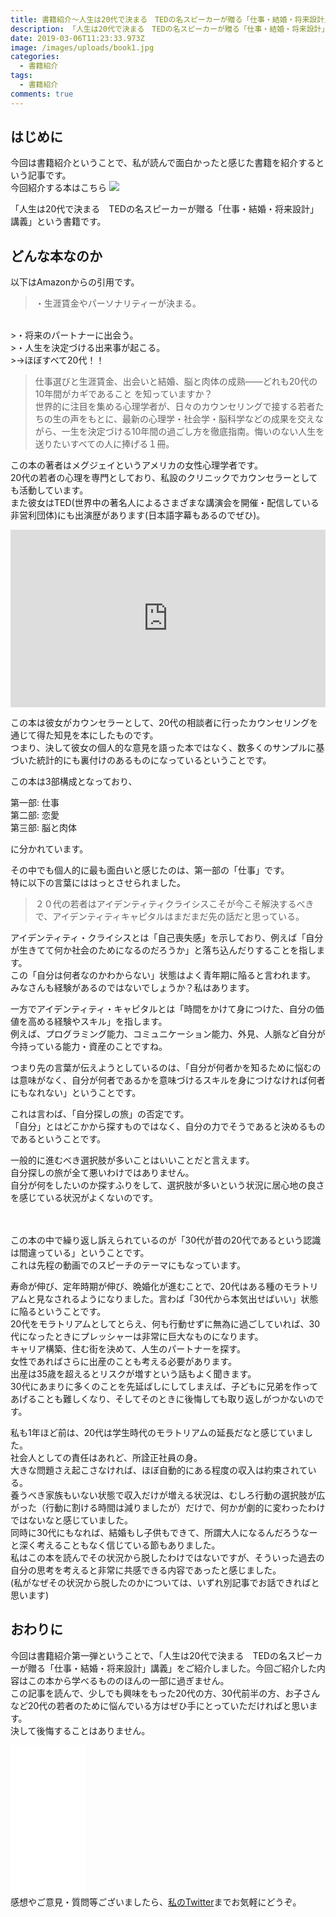 ```yaml
---
title: 書籍紹介～人生は20代で決まる　TEDの名スピーカーが贈る「仕事・結婚・将来設計」講義～
description: 「人生は20代で決まる　TEDの名スピーカーが贈る「仕事・結婚・将来設計」講義」という書籍について紹介します
date: 2019-03-06T11:23:33.973Z
image: /images/uploads/book1.jpg
categories:
  - 書籍紹介
tags:
  - 書籍紹介
comments: true
---
```

## はじめに

今回は書籍紹介ということで、私が読んで面白かったと感じた書籍を紹介するという記事です。<br>
今回紹介する本はこちら
<a href="https://www.amazon.co.jp/dp/B00N4FBEK8/ref=as_li_ss_il?_encoding=UTF8&btkr=1&linkCode=li3&tag=ringoku06-22&linkId=fef7dd57116588b9e41564a4a0534b13&language=ja_JP" target="_blank"><img border="0" src="//ws-fe.amazon-adsystem.com/widgets/q?_encoding=UTF8&ASIN=B00N4FBEK8&Format=_SL250_&ID=AsinImage&MarketPlace=JP&ServiceVersion=20070822&WS=1&tag=ringoku06-22&language=ja_JP" ></a><img src="https://ir-jp.amazon-adsystem.com/e/ir?t=ringoku06-22&language=ja_JP&l=li3&o=9&a=B00N4FBEK8" width="1" height="1" border="0" alt="" style="border:none !important; margin:0px !important;" />

「人生は20代で決まる　TEDの名スピーカーが贈る「仕事・結婚・将来設計」講義」という書籍です。<br>

## どんな本なのか

以下はAmazonからの引用です。
>・生涯賃金やパーソナリティーが決まる。<br>
>・将来のパートナーに出会う。<br>
>・人生を決定づける出来事が起こる。<br>
>→ほぼすべて20代！！<br>

>仕事選びと生涯賃金、出会いと結婚、脳と肉体の成熟――どれも20代の10年間がカギであること
>を知っていますか？　<br>
>世界的に注目を集める心理学者が、日々のカウンセリングで接する若者たちの生の声をもとに、最新の心理学・社会学・脳科学などの成果を交えながら、一生を決定づける10年間の過ごし方を徹底指南。悔いのない人生を送りたいすべての人に捧げる１冊。

この本の著者はメグジェイというアメリカの女性心理学者です。<br>
20代の若者の心理を専門としており、私設のクリニックでカウンセラーとしても活動しています。<br>
また彼女はTED(世界中の著名人によるさまざまな講演会を開催・配信している非営利団体)にも出演歴があります(日本語字幕もあるのでぜひ)。<br>
<div style="position: relative;padding-bottom: 56.25%;height: 0;overflow: hidden;">
<iframe width="560" height="315" src="https://www.youtube.com/embed/vhhgI4tSMwc" frameborder="0" allow="accelerometer; autoplay; encrypted-media; gyroscope; picture-in-picture" allowfullscreen style="position: absolute;top: 0;left: 0;width: 100%;height: 100%;"></iframe>
</div>

この本は彼女がカウンセラーとして、20代の相談者に行ったカウンセリングを通じて得た知見を本にしたものです。<br>
つまり、決して彼女の個人的な意見を語った本ではなく、数多くのサンプルに基づいた統計的にも裏付けのあるものになっているということです。<br>

この本は3部構成となっており、<br>

第一部: 仕事<br>
第二部: 恋愛<br>
第三部: 脳と肉体<br>

に分かれています。<br>

その中でも個人的に最も面白いと感じたのは、第一部の「仕事」です。<br>
特に以下の言葉にははっとさせられました。<br>

>２０代の若者はアイデンティティクライシスこそが今こそ解決するべきで、アイデンティティキャピタルはまだまだ先の話だと思っている。

アイデンティティ・クライシスとは「自己喪失感」を示しており、例えば「自分が生きてて何か社会のためになるのだろうか」と落ち込んだりすることを指します。<br>
この「自分は何者なのかわからない」状態はよく青年期に陥ると言われます。<br>
みなさんも経験があるのではないでしょうか？私はあります。<br>

一方でアイデンティティ・キャピタルとは「時間をかけて身につけた、自分の価値を高める経験やスキル」を指します。<br>
例えば、プログラミング能力、コミュニケーション能力、外見、人脈など自分が今持っている能力・資産のことですね。<br>

つまり先の言葉が伝えようとしているのは、「自分が何者かを知るために悩むのは意味がなく、自分が何者であるかを意味づけるスキルを身につけなければ何者にもなれない」ということです。<br>

これは言わば、「自分探しの旅」の否定です。<br>
「自分」とはどこかから探すものではなく、自分の力でそうであると決めるものであるということです。<br>

一般的に進むべき選択肢が多いことはいいことだと言えます。<br>
自分探しの旅が全て悪いわけではありません。<br>
自分が何をしたいのか探すふりをして、選択肢が多いという状況に居心地の良さを感じている状況がよくないのです。<br>

<br>
<br>
この本の中で繰り返し訴えられているのが「30代が昔の20代であるという認識は間違っている」ということです。<br>
これは先程の動画でのスピーチのテーマにもなっています。<br>

寿命が伸び、定年時期が伸び、晩婚化が進むことで、20代はある種のモラトリアムと見なされるようになりました。言わば「30代から本気出せばいい」状態に陥るということです。<br>
20代をモラトリアムとしてとらえ、何も行動せずに無為に過ごしていれば、30代になったときにプレッシャーは非常に巨大なものになります。<br>
キャリア構築、住む街を決めて、人生のパートナーを探す。<br>
女性であればさらに出産のことも考える必要があります。<br>
出産は35歳を超えるとリスクが増すという話もよく聞きます。<br>
30代にあまりに多くのことを先延ばしにしてしまえば、子どもに兄弟を作ってあげることも難しくなり、そしてそのときに後悔しても取り返しがつかないのです。<br>

私も1年ほど前は、20代は学生時代のモラトリアムの延長だなと感じていました。<br>
社会人としての責任はあれど、所詮正社員の身。<br>
大きな問題さえ起こさなければ、ほぼ自動的にある程度の収入は約束されている。<br>
養うべき家族もいない状態で収入だけが増える状況は、むしろ行動の選択肢が広がった（行動に割ける時間は減りましたが）だけで、何かが劇的に変わったわけではないなと感じていました。
<br>
同時に30代にもなれば、結婚もし子供もできて、所謂大人になるんだろうなーと深く考えることもなく信じている節もありました。<br>
私はこの本を読んでその状況から脱したわけではないですが、そういった過去の自分の思考を考えると非常に共感できる内容であったと感じました。<br>
(私がなぜその状況から脱したのかについては、いずれ別記事でお話できればと思います)

## おわりに
今回は書籍紹介第一弾ということで、「人生は20代で決まる　TEDの名スピーカーが贈る「仕事・結婚・将来設計」講義」をご紹介しました。今回ご紹介した内容はこの本から学べるもののほんの一部に過ぎません。<br>
この記事を読んで、少しでも興味をもった20代の方、30代前半の方、お子さんなど20代の若者のために悩んでいる方はぜひ手にとっていただければと思います。<br>
決して後悔することはありません。<br>

<iframe style="width:120px;height:240px;" marginwidth="0" marginheight="0" scrolling="no" frameborder="0" src="//rcm-fe.amazon-adsystem.com/e/cm?lt1=_blank&bc1=000000&IS2=1&bg1=FFFFFF&fc1=000000&lc1=0000FF&t=ringoku06-22&language=ja_JP&o=9&p=8&l=as4&m=amazon&f=ifr&ref=as_ss_li_til&asins=B00N4FBEK8&linkId=3da4f2ab0d81d5e08bb77af69463991c"></iframe>

<br>
感想やご意見・質問等ございましたら、<a href="https://twitter.com/RinGoku98">私のTwitter</a>までお気軽にどうぞ。

